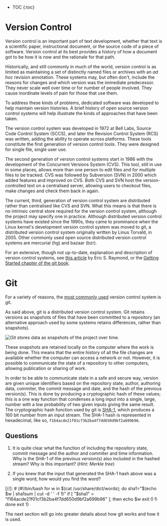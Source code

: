 * TOC
{:toc}

# Version Control

Version control is an important part of text development, whether that text is a scientific paper,
instructional document, or the source code of a piece of software.
Version control at its best provides a history of how a document got to be how it is now and the rationale for that path.

Historically, and still commonly in much of the world, version control is as limited as maintaining a set of distinctly named files or archives with an _ad hoc_ revision annotation.
These systems may, but often don't, include the reasons for changes and which version was the immediate predecessor.
They never scale well over time or for number of people involved.
They cause inordinate levels of pain for those that use them.

To address these kinds of problems, dedicated software was developed to help maintain version histories.
A brief history of open source version control systems will help illustrate the kinds of approaches that have been taken.

The version control system was developed in 1972 at Bell Labs, Source Code Control System (SCCS),
and later the Revision Control System (RCS) was written, adding the ability to operate across platforms.
These tools constitute the first generation of version control tools.
They were designed for single file, single user use.

The second generation of version control systems start in 1986 with the development of the Concurrent Versions System (CVS).
This tool, still in use in some places, allows more than one person to edit files and for multiple files to be tracked.
CVS was followed by Subversion (SVN) in 2000 which added features and improved on CVS.
Both CVS and SVN host the version-controlled text on a centralised server, allowing users to checkout files,
make changes and check them back in again.

The current, third, generation of version control system are distributed rather than centralised like CVS and SVN.
What this means is that there is no intrinsic central store required for the version control system,
although the project may specify one in practice.
Although distributed version control systems have existed since the 1990s,
they came to prominance when the Linux kernel's development version control system was moved to git,
a distributed version control system originally written by Linus Torvald, in 2005.
Other commonly used open source distributed version control systems are mercurial (hg) and bazaar (bzr).

For an extensive, though not up-to-date, explanation and description of version control systems, see [this article](http://www.catb.org/~esr/writings/version-control/version-control.html) by Eric S. Raymond,
or the [Getting Started chapter of the git book](https://www.git-scm.com/book/en/v2/Getting-Started-About-Version-Control).

# Git

For a variety of reasons, the [most commonly used](https://rhodecode.com/insights/version-control-systems-2016) version control system is git.

As said above, git is a distributed version control system.
Git retains versions as snapshots of files that have been committed to a repository
(an alternative approach used by some systems retains differences, rather than snapshots).

![Git stores data as snapshots of the project over time.](https://www.git-scm.com/figures/18333fig0105-tn.png)

These snapshots are retained locally on the computer where the work is being done.
This means that the entire history of all the file changes are available whether the computer can access a network or not.
However, it is possible to communicate the state of a repository to other computers, allowing publication or sharing of work.

In order to be able to communicate state in a safe and secure way, version are given unique identifiers based on the
repository state, author, authoring data, commiter, the commit message and date, and the hash of the previous version(s).
This is done by producing a cryptographic hash of these values; this is a one way function that condenses a long input into a
single, large, number with a low probability of two given inputs giving the same result.
The cryptographic hash function used by git is [SHA-1](https://en.wikipedia.org/wiki/SHA-1), which produces a 160 bit number from an input stream.
The SHA-1 hash is represented in hexadecimal, like so, `f164acde21f01cf3b2ba4f7dd650d9bf2a699b96`.

## Questions

1. It is quite clear what the function of including the repository state, commit message and the author and commiter and time information.
Why is the SHA-1 of the previous version(s) also included in the hashed stream? Why is this important? (*Hint: Merkle tree*)

2. If you knew that the input that generated the SHA-1 hash above was a single word, how would you find the word?

[//]: # (#!/bin/bash
for w in $(cat /usr/share/dict/words); do
	sha1="$(echo $w | sha1sum | cut -d ' ' -f 1)"
	if [ "$sha1" = "f164acde21f01cf3b2ba4f7dd650d9bf2a699b96" ]; then
		echo $w
		exit 0
	fi
done
exit 1)

The next section will go into greater details about how git works and how it is used.
